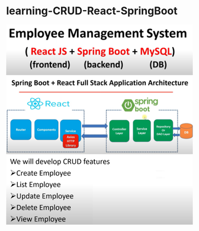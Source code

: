 # learning-CRUD-React-SpringBoot

![Alt text](https://github.com/anu3dev/self-learning/blob/main/learning-CRUD-React-SpringBoot/pic1.png "learning-CRUD-React-SpringBoot")
![Alt text](https://github.com/anu3dev/self-learning/blob/main/learning-CRUD-React-SpringBoot/pic2.png "learning-CRUD-React-SpringBoot")
![Alt text](https://github.com/anu3dev/self-learning/blob/main/learning-CRUD-React-SpringBoot/pic3.png "learning-CRUD-React-SpringBoot")
